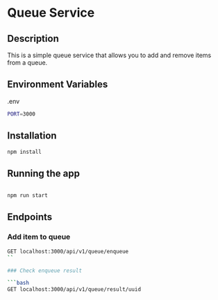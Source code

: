 # Queue Service

## Description

This is a simple queue service that allows you to add and remove items from a queue.

## Environment Variables

.env

```bash
PORT=3000
```

## Installation

```bash
npm install
```

## Running the app

```bash

npm run start
```

## Endpoints

### Add item to queue

````bash
GET localhost:3000/api/v1/queue/enqueue
``

### Check enqueue result

```bash
GET localhost:3000/api/v1/queue/result/uuid
````
